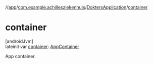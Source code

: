 //[app](../../../index.md)/[com.example.achillesziekenhuis](../index.md)/[DoktersApplication](index.md)/[container](container.md)

# container

[androidJvm]\
lateinit var [container](container.md): [AppContainer](../../com.example.achillesziekenhuis.data/-app-container/index.md)

App container.
